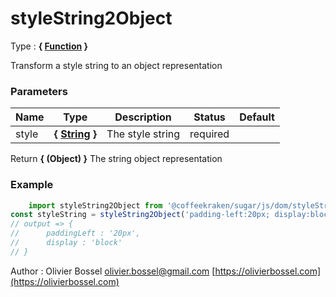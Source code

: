 # styleString2Object

<!-- @namespace: sugar.js.dom.styleString2Object -->

Type : **{ [Function](https://developer.mozilla.org/fr/docs/Web/JavaScript/Reference/Objets_globaux/Function) }**


Transform a style string to an object representation



### Parameters
Name  |  Type  |  Description  |  Status  |  Default
------------  |  ------------  |  ------------  |  ------------  |  ------------
style  |  **{ [String](https://developer.mozilla.org/fr/docs/Web/JavaScript/Reference/Objets_globaux/String) }**  |  The style string  |  required  |

Return **{ (Object) }** The string object representation

### Example
```js
	import styleString2Object from '@coffeekraken/sugar/js/dom/styleString2Object'
const styleString = styleString2Object('padding-left:20px; display:block;');
// output => {
//		paddingLeft : '20px',
// 		display : 'block'
// }
```
Author : Olivier Bossel [olivier.bossel@gmail.com](mailto:olivier.bossel@gmail.com) [https://olivierbossel.com](https://olivierbossel.com)
